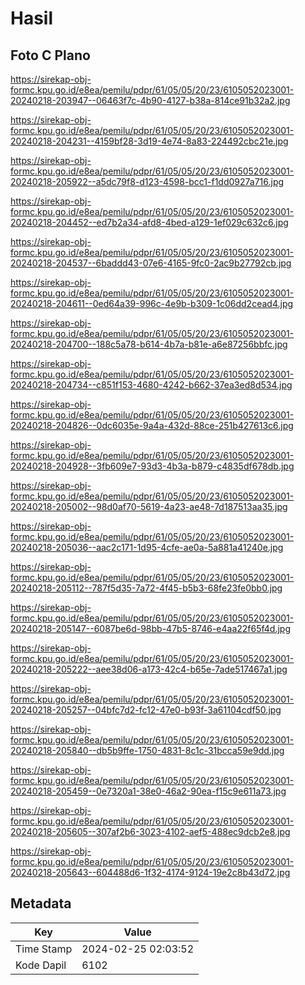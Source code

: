 # Hasil

## Foto C Plano

https://sirekap-obj-formc.kpu.go.id/e8ea/pemilu/pdpr/61/05/05/20/23/6105052023001-20240218-203947--06463f7c-4b90-4127-b38a-814ce91b32a2.jpg

https://sirekap-obj-formc.kpu.go.id/e8ea/pemilu/pdpr/61/05/05/20/23/6105052023001-20240218-204231--4159bf28-3d19-4e74-8a83-224492cbc21e.jpg

https://sirekap-obj-formc.kpu.go.id/e8ea/pemilu/pdpr/61/05/05/20/23/6105052023001-20240218-205922--a5dc79f8-d123-4598-bcc1-f1dd0927a716.jpg

https://sirekap-obj-formc.kpu.go.id/e8ea/pemilu/pdpr/61/05/05/20/23/6105052023001-20240218-204452--ed7b2a34-afd8-4bed-a129-1ef029c632c6.jpg

https://sirekap-obj-formc.kpu.go.id/e8ea/pemilu/pdpr/61/05/05/20/23/6105052023001-20240218-204537--6baddd43-07e6-4165-9fc0-2ac9b27792cb.jpg

https://sirekap-obj-formc.kpu.go.id/e8ea/pemilu/pdpr/61/05/05/20/23/6105052023001-20240218-204611--0ed64a39-996c-4e9b-b309-1c06dd2cead4.jpg

https://sirekap-obj-formc.kpu.go.id/e8ea/pemilu/pdpr/61/05/05/20/23/6105052023001-20240218-204700--188c5a78-b614-4b7a-b81e-a6e87256bbfc.jpg

https://sirekap-obj-formc.kpu.go.id/e8ea/pemilu/pdpr/61/05/05/20/23/6105052023001-20240218-204734--c851f153-4680-4242-b662-37ea3ed8d534.jpg

https://sirekap-obj-formc.kpu.go.id/e8ea/pemilu/pdpr/61/05/05/20/23/6105052023001-20240218-204826--0dc6035e-9a4a-432d-88ce-251b427613c6.jpg

https://sirekap-obj-formc.kpu.go.id/e8ea/pemilu/pdpr/61/05/05/20/23/6105052023001-20240218-204928--3fb609e7-93d3-4b3a-b879-c4835df678db.jpg

https://sirekap-obj-formc.kpu.go.id/e8ea/pemilu/pdpr/61/05/05/20/23/6105052023001-20240218-205002--98d0af70-5619-4a23-ae48-7d187513aa35.jpg

https://sirekap-obj-formc.kpu.go.id/e8ea/pemilu/pdpr/61/05/05/20/23/6105052023001-20240218-205036--aac2c171-1d95-4cfe-ae0a-5a881a41240e.jpg

https://sirekap-obj-formc.kpu.go.id/e8ea/pemilu/pdpr/61/05/05/20/23/6105052023001-20240218-205112--787f5d35-7a72-4f45-b5b3-68fe23fe0bb0.jpg

https://sirekap-obj-formc.kpu.go.id/e8ea/pemilu/pdpr/61/05/05/20/23/6105052023001-20240218-205147--6087be6d-98bb-47b5-8746-e4aa22f65f4d.jpg

https://sirekap-obj-formc.kpu.go.id/e8ea/pemilu/pdpr/61/05/05/20/23/6105052023001-20240218-205222--aee38d06-a173-42c4-b65e-7ade517467a1.jpg

https://sirekap-obj-formc.kpu.go.id/e8ea/pemilu/pdpr/61/05/05/20/23/6105052023001-20240218-205257--04bfc7d2-fc12-47e0-b93f-3a61104cdf50.jpg

https://sirekap-obj-formc.kpu.go.id/e8ea/pemilu/pdpr/61/05/05/20/23/6105052023001-20240218-205840--db5b9ffe-1750-4831-8c1c-31bcca59e9dd.jpg

https://sirekap-obj-formc.kpu.go.id/e8ea/pemilu/pdpr/61/05/05/20/23/6105052023001-20240218-205459--0e7320a1-38e0-46a2-90ea-f15c9e611a73.jpg

https://sirekap-obj-formc.kpu.go.id/e8ea/pemilu/pdpr/61/05/05/20/23/6105052023001-20240218-205605--307af2b6-3023-4102-aef5-488ec9dcb2e8.jpg

https://sirekap-obj-formc.kpu.go.id/e8ea/pemilu/pdpr/61/05/05/20/23/6105052023001-20240218-205643--604488d6-1f32-4174-9124-19e2c8b43d72.jpg


## Metadata

| Key        | Value               |
| ---------- | ------------------- |
| Time Stamp | 2024-02-25 02:03:52 |
| Kode Dapil | 6102                |



